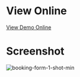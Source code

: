 # View Online
[View Demo Online](https://fariidlotfi.github.io/ready-templates/sections/booking-form-1/)

# Screenshot
![booking-form-1-shot-min](https://github.com/fariidlotfi/ready-templates/assets/138003177/7bc8a960-1a8a-4866-99c0-d887c0894f5c)
